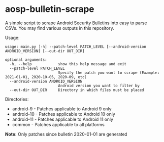 # aosp-bulletin-scrape

A simple script to scrape Android Security Bulletins into easy to parse CSVs.
You may find various outputs in this repository.

Usage:
```
usage: main.py [-h] --patch-level PATCH_LEVEL [--android-version ANDROID_VERSION] [--out-dir OUT_DIR]

optional arguments:
  -h, --help            show this help message and exit
  --patch-level PATCH_LEVEL
                        Specify the patch you want to scrape (Example: 2021-01-01, 2020-10-05, 2020-09, etc)
  --android-version ANDROID_VERSION
                        Android version you want to filter by
  --out-dir OUT_DIR     Directory in which files must be placed
```

Directories:
- android-9 - Patches applicable to Android 9 only
- android-10 - Patches applicable to Android 10 only
- android-11 - Patches applicable to Android 11 only
- common - Patches applicable to all platforms

**Note:** Only patches since bulletin 2020-01-01 are generated

